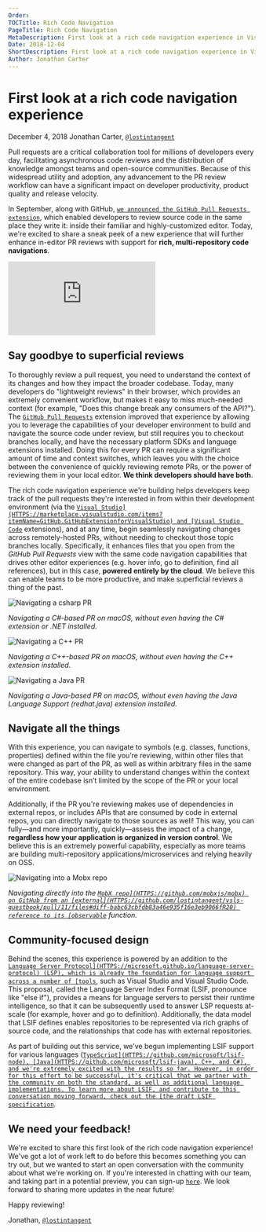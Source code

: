 ```yaml
---
Order:
TOCTitle: Rich Code Navigation
PageTitle: Rich Code Navigation
MetaDescription: First look at a rich code navigation experience in Visual Studio
Date: 2018-12-04
ShortDescription: First look at a rich code navigation experience in Visual Studio
Author: Jonathan Carter
---
```

# First look at a rich code navigation experience

December 4, 2018 Jonathan Carter, [`@lostintangent`](HTTPS://twitter.com/LostInTangent)

Pull requests are a critical collaboration tool for millions of developers every day, facilitating asynchronous code reviews and the distribution of knowledge amongst teams and open-source communities. Because of this widespread utility and adoption, any advancement to the PR review workflow can have a significant impact on developer productivity, product quality and release velocity.

In September, along with GitHub, [`we announced the GitHub Pull Requests extension`](HTTPS://code.visualstudio.com/blogs/2018/09/10/introducing-github-pullrequests), which enabled developers to review source code in the same place they write it: inside their familiar and highly-customized editor. Today, we're excited to share a sneak peek of a new experience that will further enhance in-editor PR reviews with support for **rich, multi-repository code navigations**.

<iframe src="HTTPS://www.youtube-nocookie.com/embed/DAqDEi0fGco?rel=0&amp;disablekb=0&amp;modestbranding=1&amp;showinfo=0" frameborder="0" allowfullscreen title="First look at a rich code navigation experience"></iframe>

## Say goodbye to superficial reviews

To thoroughly review a pull request, you need to understand the context of its changes and how they impact the broader codebase. Today, many developers do "lightweight reviews" in their browser, which provides an extremely convenient workflow, but makes it easy to miss much-needed context (for example, "Does this change break any consumers of the API?"). The [`GitHub Pull Requests`](HTTPS://marketplace.visualstudio.com/items?itemName=GitHub.vscode-pull-request-github) extension improved that experience by allowing you to leverage the capabilities of your developer environment to build and navigate the source code under review, but still requires you to checkout branches locally, and have the necessary platform SDKs and language extensions installed. Doing this for every PR can require a significant amount of time and context switches, which leaves you with the choice between the convenience of quickly reviewing remote PRs, or the power of reviewing them in your local editor. **We think developers should have both**.

The rich code navigation experience we're building helps developers keep track of the pull requests they're interested in from within their development environment (via the [`Visual Studio](HTTPS://marketplace.visualstudio.com/items?itemName=GitHub.GitHubExtensionforVisualStudio) and [Visual Studio Code`](HTTPS://marketplace.visualstudio.com/items?itemName=GitHub.vscode-pull-request-github) extensions), and at any time, begin seamlessly navigating changes across remotely-hosted PRs, without needing to checkout those topic branches locally. Specifically, it enhances files that you open from the *GitHub Pull Requests* view with the same code navigation capabilities that drives other editor experiences (e.g. hover info, go to definition, find all references), but in this case, **powered entirely by the cloud**. We believe this can enable teams to be more productive, and make superficial reviews a thing of the past.

![`Navigating a csharp PR`](CSharp.gif)

*Navigating a C#-based PR on macOS, without even having the C# extension or .NET installed.*

![`Navigating a C++ PR`](CPlusPlus.gif)

*Navigating a C++-based PR on macOS, without even having the C++ extension installed.*

![`Navigating a Java PR`](Java.gif)

*Navigating a Java-based PR on macOS, without even having the Java Language Support (redhat.java) extension installed.*

## Navigate all the things

With this experience, you can navigate to symbols (e.g. classes, functions, properties) defined within the file you’re reviewing, within other files that were changed as part of the PR, as well as within arbitrary files in the same repository. This way, your ability to understand changes within the context of the entire codebase isn’t limited by the scope of the PR or your local environment.

Additionally, if the PR you're reviewing makes use of dependencies in external repos, or includes APIs that are consumed by code in external repos, you can directly navigate to those sources as well! This way, you can fully—and more importantly, quickly—assess the impact of a change, **regardless how your application is organized in version control**. We believe this is an extremely powerful capability, especially as more teams are building multi-repository applications/microservices and relying heavily on OSS.

![`Navigating into a Mobx repo`](CrossRepoJump.gif)

*Navigating directly into the [`MobX repo](HTTPS://github.com/mobxjs/mobx) on GitHub from an [external](HTTPS://github.com/lostintangent/vsls-guestbook/pull/11/files#diff-babc63cbfdb83a46e935f16e3eb9066fR20) reference to its [observable`](HTTPS://github.com/mobxjs/mobx/blob/master/src/api/observable.ts#L183) function.*

## Community-focused design

Behind the scenes, this experience is powered by an addition to the [`Language Server Protocol](HTTPS://microsoft.github.io/language-server-protocol) (LSP), which is already the foundation for language support across a number of [tools`](HTTPS://microsoft.github.io/language-server-protocol/implementors/tools), such as Visual Studio and Visual Studio Code. This proposal, called the Language Server Index Format (LSIF, pronounce like "else if"), provides a means for language servers to persist their runtime intelligence, so that it can be subsequently used to answer LSP requests at-scale (for example, hover and go to definition). Additionally, the data model that LSIF defines enables repositories to be represented via rich graphs of source code, and the relationships that code has with external repositories.

As part of building out this service, we've begun implementing LSIF support for various languages ([`TypeScript](HTTPS://github.com/microsoft/lsif-node), [Java](HTTPS://github.com/microsoft/lsif-java), C++, and C#), and we're extremely excited with the results so far. However, in order for this effort to be successful, it's critical that we partner with the community on both the standard, as well as additional language implementations. To learn more about LSIF, and contribute to this conversation moving forward, check out the [the draft LSIF specification`](HTTPS://aka.ms/lsif-spec).

## We need your feedback!

We're excited to share this first look of the rich code navigation experience! We've got a lot of work left to do before this becomes something you can try out, but we wanted to start an open conversation with the community about what we're working on. If you're interested in chatting with our team, and taking part in a potential preview, you can sign-up [`here`](HTTPS://aka.ms/vsfutures-signup). We look forward to sharing more updates in the near future!

Happy reviewing!

Jonathan, [`@lostintangent`](HTTPS://twitter.com/LostInTangent)

